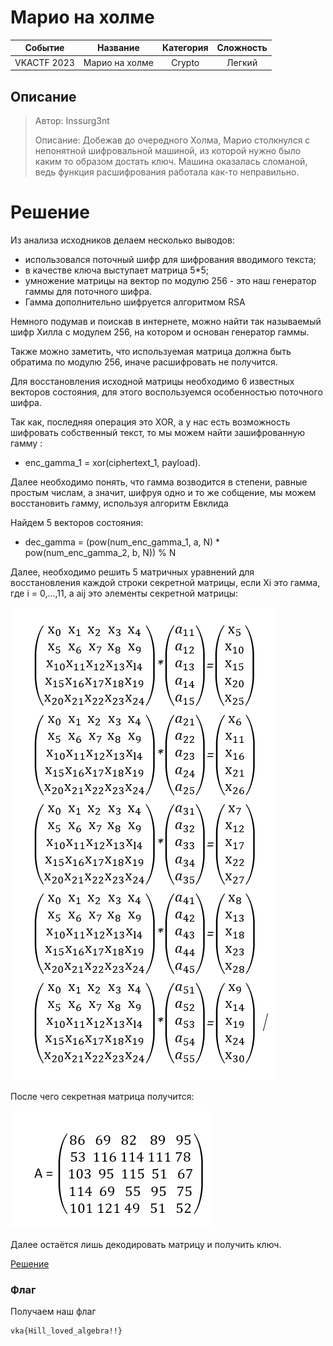 # Марио на холме

|   Cобытие   | Название | Категория | Сложность |
| :---------: | :------: | :-------: | :-------: |
| VKACTF 2023 |  Марио на холме  |  Crypto  |  Легкий  |

## Описание

>Автор: Inssurg3nt
>
>Описание: Добежав до очередного Холма, Марио столкнулся с непонятной шифровальной машиной, из которой нужно было каким то образом достать ключ. Машина оказалась сломаной, ведь функция расшифрования работала как-то неправильно.

# Решение

Из анализа исходников делаем несколько выводов: 
- использовался поточный шифр для шифрования вводимого текста;
- в качестве ключа выступает матрица 5*5;
- умножение матрицы на вектор по модулю 256 - это наш генератор гаммы для поточного шифра.
- Гамма дополнительно шифруется алгоритмом RSA

Немного подумав и поискав в интернете, можно найти так называемый шифр Хилла с модулем 256, на котором и основан генератор гаммы. 

Также можно заметить, что используемая матрица должна быть обратима по модулю 256, иначе расшифровать не получится.

Для восстановления исходной матрицы необходимо 6 известных векторов состояния, для этого воспользуемся особенностью поточного шифра.

Так как, последняя операция это XOR, а у нас есть возможность шифровать собственный текст, то мы можем найти зашифрованную гамму : 
- enc_gamma_1 = xor(ciphertext_1, payload). 

Далее необходимо понять, что гамма возводится в степени, равные простым числам, а значит, шифруя одно и то же собщение, мы можем восстановить гамму, используя алгоритм Евклида

Найдем 5 векторов состояния:
- dec_gamma = (pow(num_enc_gamma_1, a, N) * pow(num_enc_gamma_2, b, N)) % N

Далее, необходимо решить 5 матричных уравнений для восстановления каждой строки секретной матрицы, если Xi это гамма, где i = 0,...,11, а aij это элементы секретной матрицы: 

![](img/solve_matr.PNG)

После чего секретная матрица получится: 

![](img/Matr.PNG)

Далее остаётся лишь декодировать матрицу и получить ключ.

[Решение](solve.py)
### Флаг

Получаем наш флаг
```
vka{Hill_loved_algebra!!}
```